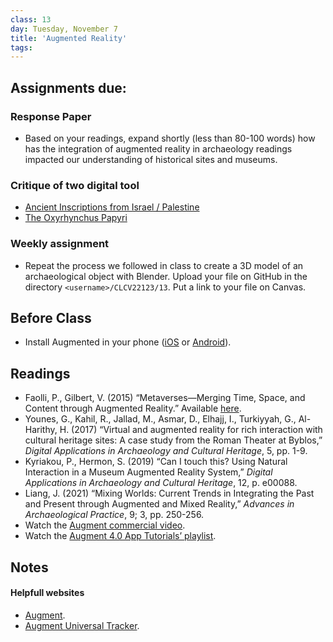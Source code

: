 ```yaml
---
class: 13
day: Tuesday, November 7
title: 'Augmented Reality'
tags: 
---
```


## Assignments due:

### Response Paper
- Based on your readings, expand shortly (less than 80-100 words) how has the integration of augmented reality in archaeology readings impacted our understanding of historical sites and museums.

### Critique of two digital tool
- [Ancient Inscriptions from Israel / Palestine](https://www.inscriptionsisraelpalestine.org/)
- [The Oxyrhynchus Papyri](https://oxyrhynchus.web.ox.ac.uk/)

### Weekly assignment
- Repeat the process we followed in class to create a 3D model of an archaeological object with Blender. Upload your file on GitHub in the directory `<username>/CLCV22123/13`. Put a link to your file on Canvas.

## Before Class 
- Install Augmented in your phone ([iOS](https://apps.apple.com/us/app/augment-3d-augmented-reality/id506463171) or [Android](https://play.google.com/store/apps/details?id=com.ar.augment)).

## Readings
- Faolli, P., Gilbert, V. (2015) “Metaverses—Merging Time, Space, and Content through Augmented Reality.” Available [here](https://www.metmuseum.org/blogs/digital-underground/2015/metaverses).
- Younes, G., Kahil, R., Jallad, M., Asmar, D., Elhajj, I., Turkiyyah, G., Al-Harithy, H. (2017) “Virtual and augmented reality for rich interaction with cultural heritage sites: A case study from the Roman Theater at Byblos,” _Digital Applications in Archaeology and Cultural Heritage_, 5, pp. 1-9.
- Kyriakou, P., Hermon, S. (2019) “Can I touch this? Using Natural Interaction in a Museum Augmented Reality System,” _Digital Applications in Archaeology and Cultural Heritage_, 12, p. e00088.
- Liang, J. (2021) “Mixing Worlds: Current Trends in Integrating the Past and Present through Augmented and Mixed Reality,” _Advances in Archaeological Practice_, 9; 3, pp. 250-256.
-  Watch the [Augment commercial video](https://www.youtube.com/watch?v=tluBuQqeIiI).
- Watch the [Augment 4.0 App Tutorials’ playlist](https://www.youtube.com/watch?v=IsVz5K15uNU&list=PLv-4fjJycLXk3IOhaC1WSBa3IgmReP3Jw&ab_channel=Augment).

## Notes 

#### Helpfull websites
- [Augment](https://www.augment.com/).
- [Augment Universal Tracker](https://www.augment.com/assets/trackers/A4_Tracker.pdf).